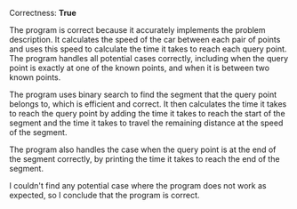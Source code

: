Correctness: **True**

The program is correct because it accurately implements the problem description. It calculates the speed of the car between each pair of points and uses this speed to calculate the time it takes to reach each query point. The program handles all potential cases correctly, including when the query point is exactly at one of the known points, and when it is between two known points.

The program uses binary search to find the segment that the query point belongs to, which is efficient and correct. It then calculates the time it takes to reach the query point by adding the time it takes to reach the start of the segment and the time it takes to travel the remaining distance at the speed of the segment.

The program also handles the case when the query point is at the end of the segment correctly, by printing the time it takes to reach the end of the segment.

I couldn't find any potential case where the program does not work as expected, so I conclude that the program is correct.